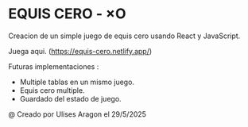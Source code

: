 # EQUIS CERO - ×O

Creacion de un simple juego de equis cero usando React y JavaScript.

Juega aqui. (https://equis-cero.netlify.app/)

Futuras implementaciones :

- Multiple tablas en un mismo juego.
- Equis cero multiple.
- Guardado del estado de juego.

@ Creado por Ulises Aragon el 29/5/2025